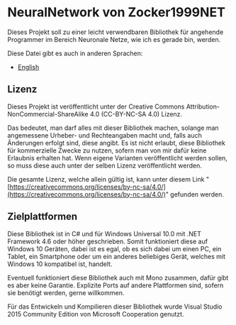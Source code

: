 # **NeuralNetwork** von Zocker1999NET

Dieses Projekt soll zu einer leicht verwendbaren Bibliothek für angehende Programmer im Bereich Neuronale Netze, wie ich es gerade bin, werden.

Diese Datei gibt es auch in anderen Sprachen:

* [English]("README.md")

## Lizenz

Dieses Projekt ist veröffentlicht unter der Creative Commons Attribution-NonCommercial-ShareAlike 4.0 (CC-BY-NC-SA 4.0) Lizenz.

Das bedeutet, man darf alles mit dieser Bibliothek machen, solange man angemessene Urheber- und Rechteangaben macht und, falls auch Änderungen erfolgt sind, diese angibt.
Es ist nicht erlaubt, diese Bibliothek für kommerzielle Zwecke zu nutzen, sofern man von mir dafür keine Erlaubnis erhalten hat.
Wenn eigene Varianten veröffentlicht werden sollen, so muss diese auch unter der selben Lizenz veröffentlicht werden.

Die gesamte Lizenz, welche allein gültig ist, kann unter diesem Link "[https://creativecommons.org/licenses/by-nc-sa/4.0/](https://creativecommons.org/licenses/by-nc-sa/4.0/)" gefunden werden.

## Zielplattformen

Diese Bibliothek ist in C# und für Windows Universal 10.0 mit .NET Framework 4.6 oder höher geschrieben.
Somit funktioniert diese auf Windows 10 Geräten, dabei ist es egal, ob es sich dabei um einen PC, ein Tablet, ein Smartphone oder um ein anderes beliebiges Gerät, welches mit Windows 10 kompatibel ist, handelt.

Eventuell funktioniert diese Bibliothek auch mit Mono zusammen, dafür gibt es aber keine Garantie. Explizite Ports auf andere Plattformen sind, sofern sie benötigt werden, gerne willkommen.

Für das Entwickeln und Kompilieren dieser Bibliothek wurde Visual Studio 2015 Community Edition von Microsoft Cooperation genutzt.